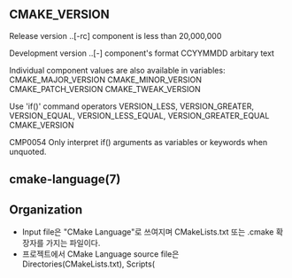 ## CMAKE_VERSION

Release version
<major>.<minor>.<patch>[-rc<n>] 
<path> component is less than 20,000,000

Development version
<major>.<minor>.<date>[-<id>]
<date> component's format CCYYMMDD 
<id> arbitary text

Individual component values are also available in variables:
CMAKE_MAJOR_VERSION
CMAKE_MINOR_VERSION
CMAKE_PATCH_VERSION
CMAKE_TWEAK_VERSION

Use 'if()' command 
operators VERSION_LESS, VERSION_GREATER, VERSION_EQUAL, VERSION_LESS_EQUAL, VERSION_GREATER_EQUAL
CMAKE_VERSION

CMP0054 
Only interpret if() arguments as variables or keywords when unquoted.

## cmake-language(7)

## Organization  
- Input file은 "CMake Language"로 쓰여지며 CMakeLists.txt 또는 .cmake 확장자를 가지는 파일이다.
- 프로젝트에서 CMake Language source file은  
Directories(CMakeLists.txt), Scripts(<script>.cmake), Moodules(<module>.cmake)을 구성하게 된다. 

### Directories  
- CMake가 project source tree를 처리할 때, entry point는 최상위 소스 디렉토리에 있는 CMakeLists.txt이다.
- 이 파일은 entire build specification을 포함하거나  
빌드에 subdirectories를 추가하기 위해 add_subdirectory() command를 사용한다.
- command로 추가된 각 subdirectory는 그 directory의 entry point로 CMakeLists.txt파일을 포함해야 한다.
- CMakeLists.txt 파일이 수행된 각 source directory에 대하여  
CMake는 대응하는 directory를 build tree에 생성하여 기본 작업 디렉토리 및 출력 디렉토리로 역할을 하도록 한다.

### Scripts
- 각 <script>.cmake 소스 파일은 -P 옵션을 가지는 cmake(1) command-line tool을 통하여 수행된다.
- Script mode는 주어진 CMake Language source file의 commands를 단순히 수행하며  
build system을 생성하지 않는다.  
- CMake commands는 build targets나 actions를 정의하도록 허용하지 않는다. 

### Modules 
- Directories나 Scripts안의 CMake Language code는  
포함된 context의 scope에 있는 <module>.cmake 을 로드하기 위하여  
include() command를 사용한다.
- cmake-modules(7) 메뉴얼 페이지 참조  
CMake 배포본에 포함된 modules에 대한 문서  
- Project의 source tree는 자체 module들을 제공하며 CMAKE_MODULE_PATH 변수에 해당 위치를 지정한다. 

## Syntax  

### Encoding  
- CMake Language source file은 모든 지원 플랫폼에 대한 이식성의 극대화를 위하여 7-bit ASCII text로 작성된다.  
- Newlines은 \n 이나 \r\n 으로 encoding 되지만 input files이 읽히자마자 \n으로 변환하게 된다.  
이 구현은 8-bit clean이므로 소스 파일은 시스템 API가 지원되는 플랫폼에서 UTF-8로 encoding될 수 있다.
- 추가로 CMake 3.2와 그 상위 버전은 Windows에서 UTF-8로 encoding된 소스 파일을 지원한다.  
(System APIs를 호출하기 위해서 UTF-16을 사용)
- 또한 CMake 3.0과 그 상위 버전은 소스파일상의 leading UTF-8 Byte-Order Mark를 지원한다.  
(BOM이 파일의 앞에 위치한 경우)

### Source Files  
- CMake Language source file은 newlines와 선택적으로 spaces와 Comments로 구분되는  
0 개 이상의 Command Invocations로 구성된다.
- Command Arguments나 Bracket Comment 안에 있지 않은 소스 파일 라인은 Line Comment로 끝날 수 있다는 점에 유의하라.  
(Line Comment는 Command Arguments나 Bracket Comment 안에서는 적용되지 않는다.) 

### Command Invocations 
- Command invocation은 이름뒤에 괄호로 묶인 인수들이 공백으로 구분되어 오는 형식이다. 
- For example
```
add_executable(hello world.c)
```
- Command 이름은 case-insensitive 하다.
- Arguments에서 중첩된 unquoted parentheses는 균형을 맞춰야 한다.
- 각 ( 나 )은 command invocation에 unquoted argument 리터럴로 주어진다.  
이것은 if() command 호출시 conditions를 묶는데 사용된다. 
```
if(FALSE AND (FALSE OR TRUE)) # evaluates to FALSE
```
- Note  
CMake version이 3.0 이전이면 command name identifiers는 최소 2개 문자를 요구함.  
2.8.12 이전이면 Unquoted Argument나 Quoted Argument 뒤에 바로 Quoted Argument가  
공백구분자 없이 오는 것을 허용한다.  
호환을 위하여 2.8.12 이상에서 이런 코드를 허용하지만 경고가 발생한다.

### Command Arguments  
- Command Invocation은 3가지 타입의 arguments가 있다.

#### Bracket Argument  
- Lua의 long bracket syntax 에서 영감을 받은 bracket argument는  
content를 동일 길이의 opening 과 closing bracket으로 감싼다. 
- Opening bracket은 [ 다음에 0 이상의 = 다음에 [ 가 온다.
- 대응되는 closing bracket은 ] 다음에 동일한 수의 = 다음에 ]로 작성된다.
- Brackets는 중첩되지 않는다.
- Opening과 closing brackets에 대하여 유일한 길이를 항상 선택할 수 있어  
다른 길이의 closing brackets를 포함할 수 있다.   
(여는 대괄호와 닫는 대괄호의 길이를 서로 다르게 할 수 있다.)
- Bracekt argument content는 opening과 closing bracket사이에 모두 text로 구성된다.  
단, opening bracket 다음에 바로 오는 newline은 무시된다.
- 내용이 포함된 부분 예를 들어 Excape Sequences나 Variable References 등은 evaluation이 수행되지 않는다. 
- Bracket argument는 항상 command invocation에 정확히 하나의 argument로 제공된다.
```
message([=[
This is the first line in a bracket argument with bracket length 1.
No \-escape sequences or ${variable} references are evaluated.
This is always one argument even though it contains a ; character.
The text does not end on a closing bracket of length 0 like ]].
It does end in a closing bracket of length 1.
]=])
```
- 3.0 이전 버전은 bracket arguments를 지원하지 않는다.  
Opening bracket을 Unquoted Argument의 시작점으로 해석한다.

#### Quoted Argument 
- Quoted argument는 opening과 closing double-quote 문자 사이에 content를 포함한다.
- Escape Sequences 와 Variable Reference는 evaluation 된다.
- 항상 정확히 하나의 arguemnt로 command invocation에 제공된다.
```
message("This is a quoted argument containing multiple lines.
This is always one argument even though it contains a ; character.
Both \\-escape sequences and ${variable} references are evaluated.
The text does not end on an escaped double-quote like \".
It does end in an unescaped double quote.
")
```
- 홀수개의 backslashes에서 행의 마지막 \는 line continuation으로 처리되며  
바로 따라오는 newline character와 함께 무시된다.
```
message("\
This is the first line of a quoted argument. \
In fact it is the only line but since it is long \
the source code uses line continuation.\
")
```  
- 3.0 이전 버전은 \ 의 continuation을 지원하지 않는다.  
끝에 홀수 개의 \ characters가 있는 라인을 포함하는 quoted arguments에 대해  
erroe를 리포팅한다.

### Unquoted Argument 
- Unquoted Argument는 quoting syntax에 포함되지 않는다.
- backslash로 escaping될 때를 제외하고 whitespace, (, ), #, ", \ 를 포함하지 않는다.
- Unquoted argument content는 허용되거나 escaped된 문자들로된 연속적인 블록의 모든 텍스트로 구성된다.
- Escape Sequences와 Variable References는 evaluated된다.
- 결과값은 Lists가 elements로 분할되는 방법과 동일하게 분할된다.  
각 non-empty element는 command invocation에 argument로 제공된다.  
따라서 unquoted argument는 command invocation에 0개 이상의 arguments를 제공한다.
- Example
```
foreach(arg
    NoSpace
    Escaped\ Space
    This;Divides;Into;File;Arguments
    Escaped\;Semicolon
    )
  message("${arg}")
endforeach()
```
- Note  
Legacy CMake code 지원을 위해서는 unquoted argument는 
double-quoted strings("....", possible enclosing horizontal whitespace) 와  
make-style variable reference($(MAKEVAR))를 포함한다.  
  
Unescaped double-quotes는 쌍이 맞아야하고 unquoted argument의 맨 앞에 나타나지 않아야 하며  
content의 한 부분으로 다뤄져야 한다.  
예를 들어, unquoted arguments -Da="b c", -Da=$(v)와 a" "b"c"d는 각각 문자 그대로 해석된다.  
대신 "-Da=\"bc\"", "-Da=$(v)"와 "a\ \"b\"c\"d" 로 각각 쓸 수 있다.   
  
Make-style references는 문자 그대로 content의 일부로 다뤄지며 variable expansion을 하지 않는다.  
이들은 single argument의 일부로 처리된다. (구분된 $, (, MAKEVAR, ) arguments 보다는)  

위의 "unquoted_legacy" 생성규칙은 이런 argument를 나타낸다. 
우리는 legacy unquoted arguments를 새로운 코드에 쓰는걸 권장하지 않는다.  
대신 content를 표현하는데 Quoted Argument 나 Bracket Argument를 사용하라. 

### Escape Sequences 
- Escape Sequence는 \ 다음에 하나의 문자가 나온다.  
\ 다음에 non-alphanumeric 문자가 오면 구문으로 해석하지 않고 리터럴 문자로 엔코딩한다.
- \t, \r, \n 은 tab, carriage return, newline 문자를 엔코딩한다.
- Variable References 외부에 있는 \; 는 자체적으로 엔코딩하지만  
Unquoted Argument에서 argument value를 분할하지 않고 ;를 엔코딩하는데 사용된다. 
- Variable References 내부에 있는 \; 는 리터럴 ; 문자를 엔코딩한다. 

### Variable References  
- Variable reference 는 ${<variable>} 형식을 갖고 있으며
Quoted Argument 나 Unquoted Argument 내에서 evaluation된다.
- Variable reference 는 특정 variable 이나 cache entry 의 value로 대체된다.  
또는 둘 다 설정되어 있지 않으면 empty string으로 대체된다.
- Variable reference는 중첩될 수 있고 내부에서 외부 순서로 evaluation 될 수 있다.  
e.g. ${outer_${inner_variable}_variable}
- Literal variable reference 는 alphanumeric 문자와 /_.+-, 와 Escape Sequences 로 구성된다.  
*리터럴 변수 참조는 변수의 값을 사용하지 않고 변수 그대로를 문자열로 사용하는 것을 말한다.*
- 중첩된(Nested) references는 어떤 이름의 변수에 대한 evaluation에도 사용될 수 있다.
- Variables section 에 variable name과 어떻게 value가 설정되는지에 대하여 문서화되어 있다.
- Environment variable reference는 $ENV{<variable>} 형식을 가진다.
- Cache variable reference는 $CACHE{<variable>} 형식을 가지며
설정된 cache entry의 값으로 대체된다. (이 때 동일 이름의 일반 변수에 대한 체크를 하지 않는다.)
cache entry에 없다면 empty stirng으로 대체된다.
- if() command는 ${variable>} 대신 <variable> 단축폼으로 variable references를   
허용하는 특별한 조건 구문을 가진다.  
그러나 environment variables는 항상 $ENV{<variable>}와 같이 참조되어야 한다.

### Comments  
- comment는 # 문자로 시작한다.  
\# 문자는 Bracket Argument, Quoted Argument 안에 있지 않거나  
Unquoted Argument의 일부로 \로 escape 되지 않아야 한다. 
- Bracket Commnet와 Line Comment 가 있다.

#### Bracket Comment  
- bracket_open이 바로 뒤따르는 #은 bracket으로 둘러쌓인 전체로 구성된 bracket commnet를 형성한다.
- Example
```
#[[This is a bracket comment.
It runs until the close bracket.]]
message("First Argument\n" #[[Barcket Comment]] "SecondArgument")
```
- 3.0 이전 버전은 bracket comments를 지원하지 않는다.  
openning #을 Line Comment로 해석한다.

#### Line Comment 
- bracket_open이 바로 연결되지 않은 # 은 라인의 끝까지 적용되는 line comment를 형성한다.
- Example
``` 
# This is a line comment.
message("First Argument\n" # This is a line comment :)
        "Second Argument") # This is a line comment.
```

### Control Structures 

#### Conditional Blocks  
- if()/elseif()/else()/endif() commands 는 조건에 따라 실행될 코드 블록을 구분짓는다.

#### Loops  
- foreach()/endforeach(), while()/endwhile() commands는 loop안에서 실행될 코드 블록을 구분짓는다.
- blocks 안에서 break() command 는 loop 를 끝내는데 사용된다.  
반면 continue() command는 다음 iteration을 즉시 시작하는데 사용된다.

#### Command Definitions  
- macro()/endmacro(), function()/endfunction() commands는 이후 command로 호출하기 위해  
기록될 code block을 구분짓는다.

### Variables  
- 비록 일부 command는 이 값을 다른 타입으로 해석하지만 value는 항상 string 타입이다.
- set(), unset() command는 변수를 명시적으로 set, unset 한다.  
다른 commands도 변수를 변경하는 semantics를 가진다.
- 변수명은 case-sensitive하며 거의 모든 텍스트로 구성된다.  
하지만 alphanumeric 문자, _, - 를 권장한다.
- 변수는 dynamic scope를 가진다.  
각 변수 "set" "unset"은 현재 scope에서의 바인딩을 생성한다.  
Block Scope  
block() command는 variable binding에 대한 새로운 scope를 생성한다.  

Function Scope  
function() command으로 생성된 Command Definitions은 commands를 생성하며
호출되면 새로운 variable binding scope에서 저장된 commands를 진행한다.  
Variable "set" or "unset"은 이 scope에서 bind하며 
현재의 function과 그 안에서 중첩 호출에 대하여 visible하지만 
함수가 리턴된 후에는 그렇지 않다. 

Directory Scope  
source tree안의 각 Directory는 각각의 고유 variable bindings를 가진다.  
어느 directory에 대하여 CMakeLists.txt 파일을 진행하기 전에 
CMake는 parent directory에 현재 정의된 모든 variable bindings를 (무엇이든)
새로운 directory scope를 초기화하기 위해 복사한다.  
cmake -P로 진행될 때 CMake Scripts는 하나의 "directory" scope에서 bind 한다.  
function call 안에 있지 않은 변수 "set" or "unset"은 현재 directory scope에 바인드한다. 

Persistent Cache  
CMake는 별도의 "cache" variables 또는 "cache entries" set 을 저장한다.  
이 값들은 project build tree 안에서 multiple runs를 해도 유지된다.  
Cache entries는 고립된 명시적 요청(set(), unset() command의 CACHE option과 같은)에 
의해서만 수정되는 binding scope를 가진다.

- Variable References를 evaluation할 때 CMake는 
만일 있다면 function call stack에서 binding을 찾고 없다면 현재 directory scope에서 찾는다. 
"set" binding이 발견되면 그 값을 사용한다.  
"unset" binding이 발견되거나 binding이 없으면 cache entry를 검색한다.  
만약 cache entry가 발견되면 그 값을 사용한다. 
그 외의 경우에는 empty string으로 evaluation된다.  
$CACHE{VAR} 문법은 direct cache entry 검색시 사용된다.  
- Note  
다음 identifier는 예약되어 있다. 
begin with CMAKE_ (upper-, lower- or mixed-case),  
beign with _CMAKE_ (upper-, lower- or mixed-case),  
begin with _ followed by the name of any CMake Command

### Environment Variables  
일반 변수와 같으며 다음과 같은 차이가 있다.  
Scope 
Global scope를 가진다. 
절대로 cached되지 않는다.  

References  
Variable References 는 $ENV{<variable>} 형식을 가진다. (ENV operator 사용)  

Initialization  
CMake environment variables의 initial values 는 calling process이다.  
values는 set(), unset() command를 사용하여 변경할 수 있다.  
이 commands는 동작중인 CMake process에만 영향을 미친다. (not system environment at large)  
변경된 값은 호출한 프로세스에 다시 쓰여지지 않으며 후속 빌드나 테스트 프로세스에 보여지지 않는다.  

cmake -E env command-line tool은 변경된 environment에서 command를 실행시킨다.  

Inspection  
cmake -E environment command-line tool은 모든 current environment variables를 표시한다.  

cmake-env-variables(7) 메뉴얼은 CMake에서 특별한 의미를 가지는 environment variables를 정리했다. 

### Lists  
- CMake의 모든 값은 string으로 저장되더라도 특정 문맥에서 list로 처리된다. (Unquoted Argument에 대한 evaluation 시)
- string은 ; 문자를 기준으로 list elements로 분할된다. 
(수가 맞지 않는 [와 ] 뒤에 오거나 바로 앞에 \가 오지 않는 경우)  
\;는 값을 분리하지 않고 결과 엘리먼트에 ;로 대체된다.
- list는 ;를 구분자로 element를 합친 string으로 표시된다.  
- Example set() command 가 multiple values를 destination variabe에 list로 저장
```
set(srcs a.c b.c c.c) # sets "srcs" to "a.c;b.c;c.c" 
```
- Lists는 소스파일 목록과 같이 간단한 사용목적으로 설계되었고 복잡한 데이터 처리 작업에 사용해서는 안된다.
- list를 만드는 대부분의 command는 list elements에 ;문자를 escape하지 않으므로 
중첩된 lists를 평평하게 만든다. 
```
set(x a "b;c") # sets "x" to "a;b;c", not "a;b\;c"
```
- 일반적으로 list는 ;문자를 포함한 element를 지원하지 않는다.  
문제를 회피하기 위해 다음 조언을 고려하라.  

- 많은 CMake commands, variables, properties의 interface는 semicolon-separated list를 받아들인다.  
직접적인 지원이나 semicolon을 encoding하거나 escaping하는 방법을 문서화하지 않았다면 
semicolons을 포함한 element가 있는 list를 넘기는 것을 회피하라. 

- list를 만들 때 elements 내에 ;를 사용할 수 없다면 사용되지 않는 자리표시자로 대체하라. 
예를 들어 다음 코드는 ; 문자 대신 |를 사용한다.  
```
set(mylist a "b|c")
foreach(entry IN LISTS mylist)
  string(REPLACE "|" ";" entry "${entry}")
  # use "${entry}" normally
endforeach()
```
- ExternalProject module의 LIST_SEPARATOR option은 이러한 접근을 사용한 인터페이스 빌드의 예이다. 
- generator expressions의 list에서 $<SEMICOLON> generator expression을 사용하라 
- Command call에서 가능하면 Quoted Argument 구문을 사용하라.  
called command는 semicolon이 보존된 argument의 content를 받게 될 것이다.  
Unquoted Argument는 semicolons으로 split될 것이다.
- function() 실행부에서는 ARGV, ARGN을 회피하라. 
이들은 구분되는 값 안에 있는 semicolons와 값을 구분하는 semicolons을 구분하지 않는다.  
대신 named positional arguments와 ARGC, ARGV# 변수를 사용하라.  
cmake_parse_arguments()를 arguments를 parse하기 위해 사용할 때는 
ARGV# 변수를 사용하는 PARSE_ARGV signature를 우선시하라.
- 이 접근은 macro() 수행부에는 적용되지 않는다. 
왜냐하면 arguments에 대하여 real variable이 아니라 placeholder를 사용하여 reference하기 때문이다. 







































































